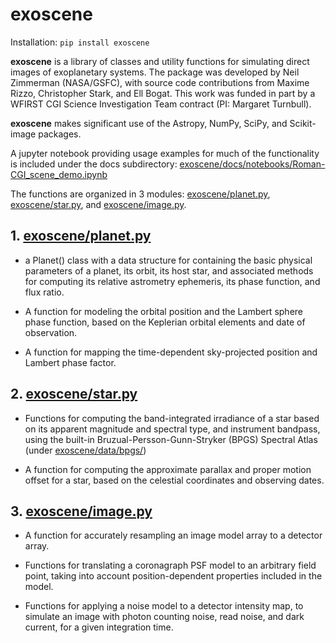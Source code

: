 # exoscene

Installation: `pip install exoscene`

**exoscene** is a library of classes and utility functions for simulating
direct images of exoplanetary systems. The package was developed by Neil
Zimmerman (NASA/GSFC), with source code contributions from Maxime Rizzo,
Christopher Stark, and Ell Bogat. This work was funded in part by a WFIRST CGI Science
Investigation Team contract (PI: Margaret Turnbull). 

**exoscene** makes significant use of the Astropy, NumPy, SciPy, and 
Scikit-image packages.

A jupyter notebook providing usage examples for much of the functionality is included under the docs subdirectory:
[exoscene/docs/notebooks/Roman-CGI_scene_demo.ipynb](exoscene/docs/notebooks/Roman-CGI_scene_demo.ipynb)

The functions are organized in 3 modules: [exoscene/planet.py](exoscene/planet.py), 
[exoscene/star.py](exoscene/star.py), and [exoscene/image.py](exoscene/image.py).

## 1. [exoscene/planet.py](exoscene/planet.py)

* a Planet() class with a data structure for containing the basic physical 
parameters of a planet, its orbit, its host star, and associated methods for
computing its relative astrometry ephemeris, its phase function, and flux ratio.

* A function for modeling the orbital position and the Lambert sphere phase function,
based on the Keplerian orbital elements and date of observation.

* A function for mapping the time-dependent sky-projected position and 
Lambert phase factor.

## 2. [exoscene/star.py](exoscene/star.py)

* Functions for computing the band-integrated irradiance of a star based on its 
apparent magnitude and spectral type, and instrument bandpass, using the built-in 
Bruzual-Persson-Gunn-Stryker (BPGS) Spectral Atlas (under 
[exoscene/data/bpgs/](exoscene/data/bpgs/))

* A function for computing the approximate parallax and proper motion offset for 
a star, based on the celestial coordinates and observing dates.

## 3. [exoscene/image.py](exoscene/image.py)

* A function for accurately resampling an image model array to a detector array.

* Functions for translating a coronagraph PSF model to an arbitrary field point,
taking into account position-dependent properties included in the model.

* Functions for applying a noise model to a detector intensity map, to simulate
an image with photon counting noise, read noise, and dark current, for a given 
integration time.


